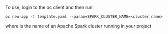 To use, login to the oc client and then run:

    oc new-app -f template.yaml --param=SPARK_CLUSTER_NAME=<cluster name>

where <cluster name> is the name of an Apache Spark cluster running in your project
